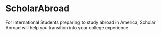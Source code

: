 # ScholarAbroad
For International Students preparing to study abroad in America, Scholar Abroad will help you transition into your college experience.
